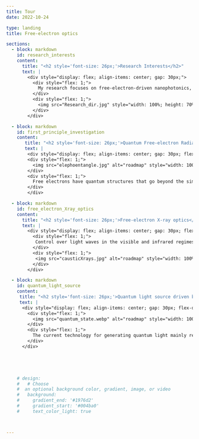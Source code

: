 ```yaml
---
title: Tour
date: 2022-10-24

type: landing
title: Free-electron optics

sections:
  - block: markdown
    id: research_interests
    content:
      title: "<h2 style='font-size: 26px;'>Research Interests</h2>"
      text: |
        <div style="display: flex; align-items: center; gap: 30px;">
          <div style="flex: 1;">
            My research focuses on free-electron-driven nanophotonics, including free-electron radiation and the interaction of free electrons with the near-field of light. I aim to develop mechanisms to enhance the coupling strength between free electrons and light, and deepen our understanding of quantum phenomena in this field. Beyond fundamental investigations, I strive to propose new applications that leverage advances in quantum materials and quantum technologies.
          </div>
          <div style="flex: 1;">
            <img src="Research_dir.jpg" style="width: 100%; height: 70%;"/>
          </div>
        </div>

  - block: markdown
    id: first_principle_investigation
    content:
       title: "<h2 style='font-size: 26px;'>Quantum Free-electron Radiation</h2>"
       text: |
        <div style="display: flex; align-items: center; gap: 30px; flex-direction: row;">
        <div style="flex: 1;">
          <img src="elephoentangle.jpg" alt="roadmap" style="width: 100%; height: auto;">
        </div>
        <div style="flex: 1;">
          Free electrons have quantum structures that go beyond the simple point-charge model. Since <a href="https://en.wikipedia.org/wiki/Ahmed_Zewail"> Nobel Laureate Ahmed Zewail’s pioneering work in 2009 on free-electron interaction with light near-fields, these quantum properties have been widely studied, especially in electron microscopy. Today, researchers are exploring how to use these quantum features; for example, ultrashort electron pulses enable attosecond electron microscopy to capture ultrafast optical dynamics. Here, we investigate how these quantum structures affect  <a href="/tag/free-electron-quantum-optics/">free-electron radiation. This is crucial when low-energy electrons interact with nanostructures, where the quantum wavepacket nature can introduce a <a href="/tag/fundamental-breakthrough/"> paradigm shift in radiation behavior. For instance, we find that entanglement between free electrons and emitted photons can shift and split radiation spectra compared to classical predictions. Even more intriguing, the quantum structure offers new degrees of freedom to control radiation, especially in challenging regimes like X-rays, beyond the reach of traditional optical methods.
        </div>
        </div>

  - block: markdown
    id: free_electron_Xray_optics
    content:
      title: "<h2 style='font-size: 26px;'>Free-electron X-ray optics</h2>"
      text: |
        <div style="display: flex; align-items: center; gap: 30px; flex-direction: row;">
          <div style="flex: 1;">
           Control over light waves in the visible and infrared regimes is ubiquitous in a vast range of applications, and typically relies on widely available optical components. However, analogous optical elements for X-rays are usually inefficient and challenging to fabricate. We propose <a href="/tag/free-electron-x-ray-optics/">generating shaped X-rays</a> directly from free electrons interacting with nanomaterials. X-ray focused beam and Airy beams have been proposed, mediated by van der Waals heterostructures. Looking forward, we aim to develop novel schemes that help bypass the noted limitations of current X-ray optics technology.
          </div>
          <div style="flex: 1;">
           <img src="causticXrays.jpg" alt="roadmap" style="width: 100%; height: auto;">
          </div>
        </div>

  - block: markdown
    id: quantum_light_source
    content:
     title: "<h2 style='font-size: 26px;'>Quantum light source driven by free electrons</h2>"
     text: |
      <div style="display: flex; align-items: center; gap: 30px; flex-direction: row;">
        <div style="flex: 1;">
          <img src="quantum_state.webp" alt="roadmap" style="width: 100%; height: auto;">
        </div>
        <div style="flex: 1;">
          The current technology for generating quantum light mainly relies on the nonlinearity of materials, which limits the available spectrum of quantum light states. Free electrons can also act as nonlinear media during their interaction with light, such as in Compton scattering and free-electron radiation. Recent investigations of free-electron radiation treat this process as the scattering of entangled electron-photon pairs, giving rise to a new field called free-electron quantum optics. In this field, quantum light can be heralded by post-selecting the electron, for example, in energy space. One significant advantage of this approach is the ability to generate quantum light in regimes, such as the X-ray regime, that are inaccessible or challenging for traditional methods.
        </div>
      </div>




      
    # design:
    #   # Choose
    #  an optional background color, gradient, image, or video
    #   background:
    #     gradient_end: '#1976d2'
    #     gradient_start: '#004ba0'
    #     text_color_light: true



---
```

